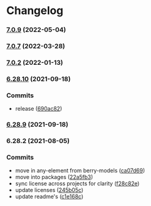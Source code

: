 # Changelog

### [7.0.9](https://github.com/modelberry/sites/compare/7.0.8...7.0.9) (2022-05-04)

### [7.0.7](https://github.com/modelberry/sites/compare/7.0.6...7.0.7) (2022-03-28)

### [7.0.2](https://github.com/modelberry/sites/compare/7.0.1...7.0.2) (2022-01-13)

### [6.28.10](https://github.com/modelberry/sites/compare/6.28.7...6.28.10) (2021-09-18)


### Commits

* release ([690ac82](https://github.com/modelberry/sites/commit/690ac828654bcc75f7dcb7077cf055d30fdc2113))

### [6.28.9](https://github.com/modelberry/sites/compare/6.28.7...6.28.9) (2021-09-18)

### 6.28.2 (2021-08-05)


### Commits

* move in any-element from berry-models ([ca07d69](https://github.com/modelberry/sites/commit/ca07d69ecd3a0fa307a362ef1aec3e77d3637526))
* move into packages ([22a5fb3](https://github.com/modelberry/sites/commit/22a5fb3343535df61873b6aacd1607ddbfe96485))
* sync license across projects for clarity ([f28c82e](https://github.com/modelberry/sites/commit/f28c82e887478e5ff214d57fc233fb7207a02772))
* update licenses ([245b05c](https://github.com/modelberry/sites/commit/245b05cdd39eb8cf224c8456ef18ccfbd0f51ab8))
* update readme's ([c1e168c](https://github.com/modelberry/sites/commit/c1e168c9a9a3572c2faafed9295d17ced25397ff))


